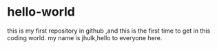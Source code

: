 # hello-world
this is my first repository in github ,and this is the first time to get in this coding world.
my name is jhulk,hello to everyone here.
